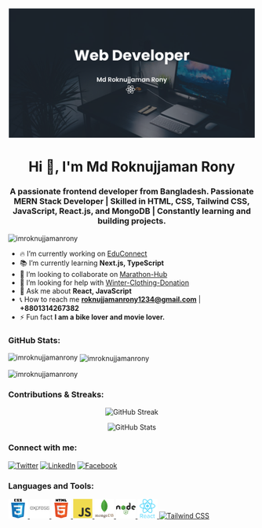 ![Header](https://github.com/imroknujjamanrony/imroknujjamanrony/blob/main/cover5.png?raw=true)

<h1 align="center">Hi 👋, I'm Md Roknujjaman Rony</h1>
<h3 align="center">A passionate frontend developer from Bangladesh. Passionate MERN Stack Developer | Skilled in HTML, CSS, Tailwind CSS, JavaScript, React.js, and MongoDB | Constantly learning and building projects.</h3>

<p align="left"> <img src="https://komarev.com/ghpvc/?username=imroknujjamanrony&label=Profile%20views&color=0e75b6&style=flat" alt="imroknujjamanrony" /> </p>

- 🔥 I’m currently working on [EduConnect](https://educonnect-5a40e.web.app/)
- 📚 I’m currently learning **Next.js, TypeScript**
- 👥 I’m looking to collaborate on [Marathon-Hub](https://marathon-hub-12397.web.app/)
- 💪 I’m looking for help with [Winter-Clothing-Donation](https://winter-clothing-donation-ec332.web.app/home)
- 💬 Ask me about **React, JavaScript**
- 📞 How to reach me **roknujjamanrony1234@gmail.com** | **+8801314267382**
- ⚡ Fun fact **I am a bike lover and movie lover.**

<h3 align="left">GitHub Stats:</h3>
<p><img align="left" src="https://github-readme-stats.vercel.app/api/top-langs?username=imroknujjamanrony&show_icons=true&locale=en&layout=compact" alt="imroknujjamanrony" /></p>

<p>&nbsp;<img align="center" src="https://github-readme-stats.vercel.app/api?username=imroknujjamanrony&show_icons=true&locale=en" alt="imroknujjamanrony" /></p>

<p><img align="center" src="https://github-readme-streak-stats.herokuapp.com/?user=imroknujjamanrony&" alt="imroknujjamanrony" /></p>

<h3 align="left">Contributions & Streaks:</h3>
<p align="center">
  <img src="https://github-readme-streak-stats.herokuapp.com/?user=imroknujjamanrony&theme=dark" alt="GitHub Streak" />
</p>
<p align="center">
  <img src="https://github-profile-summary-cards.vercel.app/api/cards/stats?username=imroknujjamanrony&theme=github_dark" alt="GitHub Stats" />
</p>

<h3 align="left">Connect with me:</h3>
<p align="left">
<a href="https://x.com/roknujjamanron2" target="blank"><img align="center" src="https://raw.githubusercontent.com/rahuldkjain/github-profile-readme-generator/master/src/images/icons/Social/twitter.svg" alt="Twitter" height="30" width="40" /></a>
<a href="https://www.linkedin.com/in/md-roknujjaman-rony-906780210/" target="blank"><img align="center" src="https://raw.githubusercontent.com/rahuldkjain/github-profile-readme-generator/master/src/images/icons/Social/linked-in-alt.svg" alt="LinkedIn" height="30" width="40" /></a>
<a href="https://www.facebook.com/imroknujjamanrony" target="blank"><img align="center" src="https://raw.githubusercontent.com/rahuldkjain/github-profile-readme-generator/master/src/images/icons/Social/facebook.svg" alt="Facebook" height="30" width="40" /></a>
</p>

<h3 align="left">Languages and Tools:</h3>
<p align="left"> 
  <a href="https://www.w3schools.com/css/" target="_blank" rel="noreferrer"> <img src="https://raw.githubusercontent.com/devicons/devicon/master/icons/css3/css3-original-wordmark.svg" alt="CSS3" width="40" height="40"/> </a> 
  <a href="https://expressjs.com" target="_blank" rel="noreferrer"> <img src="https://raw.githubusercontent.com/devicons/devicon/master/icons/express/express-original-wordmark.svg" alt="Express.js" width="40" height="40"/> </a> 
  <a href="https://www.w3.org/html/" target="_blank" rel="noreferrer"> <img src="https://raw.githubusercontent.com/devicons/devicon/master/icons/html5/html5-original-wordmark.svg" alt="HTML5" width="40" height="40"/> </a> 
  <a href="https://developer.mozilla.org/en-US/docs/Web/JavaScript" target="_blank" rel="noreferrer"> <img src="https://raw.githubusercontent.com/devicons/devicon/master/icons/javascript/javascript-original.svg" alt="JavaScript" width="40" height="40"/> </a> 
  <a href="https://www.mongodb.com/" target="_blank" rel="noreferrer"> <img src="https://raw.githubusercontent.com/devicons/devicon/master/icons/mongodb/mongodb-original-wordmark.svg" alt="MongoDB" width="40" height="40"/> </a> 
  <a href="https://nodejs.org" target="_blank" rel="noreferrer"> <img src="https://raw.githubusercontent.com/devicons/devicon/master/icons/nodejs/nodejs-original-wordmark.svg" alt="Node.js" width="40" height="40"/> </a> 
  <a href="https://reactjs.org/" target="_blank" rel="noreferrer"> <img src="https://raw.githubusercontent.com/devicons/devicon/master/icons/react/react-original-wordmark.svg" alt="React" width="40" height="40"/> </a> 
  <a href="https://tailwindcss.com/" target="_blank" rel="noreferrer"> <img src="https://www.vectorlogo.zone/logos/tailwindcss/tailwindcss-icon.svg" alt="Tailwind CSS" width="40" height="40"/> </a>
</p>
